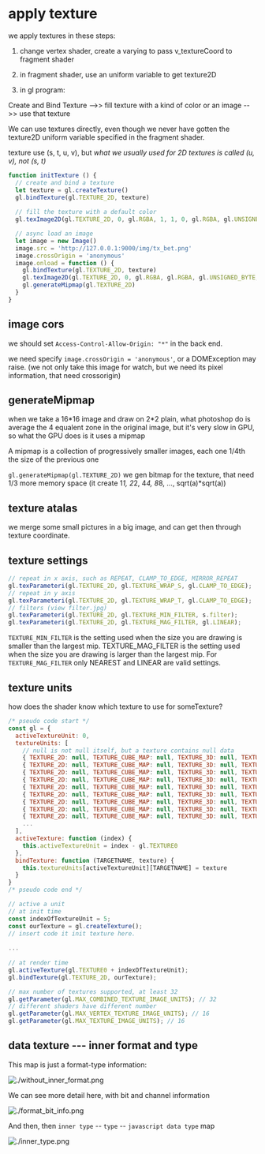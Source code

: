 # apply texture

we apply textures in these steps: 

1. change vertex shader, create a varying to pass v_textureCoord to fragment shader

2. in fragment shader, use an uniform variable to get texture2D

3. in gl program:

Create and Bind Texture -->> fill texture with a kind of color or an image -->> use that texture

We can use textures directly, even though we never have gotten the texture2D uniform variable specified in the fragment shader.

texture use (s, t, u, v), but *what we usually used for 2D textures is called (u, v), not (s, t)*

```javascript 
function initTexture () {
  // create and bind a texture
  let texture = gl.createTexture()
  gl.bindTexture(gl.TEXTURE_2D, texture)
  
  // fill the texture with a default color
  gl.texImage2D(gl.TEXTURE_2D, 0, gl.RGBA, 1, 1, 0, gl.RGBA, gl.UNSIGNED_BYTE, new Uint8Array([0, 0, 255, 255]))

  // async load an image
  let image = new Image()
  image.src = 'http://127.0.0.1:9000/img/tx_bet.png'
  image.crossOrigin = 'anonymous'
  image.onload = function () {
    gl.bindTexture(gl.TEXTURE_2D, texture)
    gl.texImage2D(gl.TEXTURE_2D, 0, gl.RGBA, gl.RGBA, gl.UNSIGNED_BYTE, image)
    gl.generateMipmap(gl.TEXTURE_2D)
  }
}
```

## image cors

we should set `Access-Control-Allow-Origin: "*"` in the back end.

we need specify `image.crossOrigin = 'anonymous'`, or a DOMException may raise.
(we not only take this image for watch, but we need its pixel information, that need crossorigin)

## generateMipmap

when we take a 16\*16 image and draw on 2\*2 plain, what photoshop do is average the 4 equalent zone in the original image, but it's very slow in GPU, so what the GPU does is it uses a mipmap

A mipmap is a collection of progressively smaller images, each one 1/4th the size of the previous one

`gl.generateMipmap(gl.TEXTURE_2D)` we gen bitmap for the texture, that need 1/3 more memory space (it create 1*1, 2*2, 4*4, 8*8, ..., sqrt(a)*sqrt(a))


## texture atalas

we merge some small pictures in a big image, and can get then through texture coordinate.

## texture settings

```javascript
// repeat in x axis, such as REPEAT, CLAMP_TO_EDGE, MIRROR_REPEAT
gl.texParameteri(gl.TEXTURE_2D, gl.TEXTURE_WRAP_S, gl.CLAMP_TO_EDGE);
// repeat in y axis
gl.texParameteri(gl.TEXTURE_2D, gl.TEXTURE_WRAP_T, gl.CLAMP_TO_EDGE);
// filters (view filter.jpg)
gl.texParameteri(gl.TEXTURE_2D, gl.TEXTURE_MIN_FILTER, s.filter);
gl.texParameteri(gl.TEXTURE_2D, gl.TEXTURE_MAG_FILTER, gl.LINEAR);
```

`TEXTURE_MIN_FILTER` is the setting used when the size you are drawing is smaller than the largest mip. TEXTURE_MAG_FILTER is the setting used when the size you are drawing is larger than the largest mip. For `TEXTURE_MAG_FILTER` only NEAREST and LINEAR are valid settings.

## texture units

how does the shader know which texture to use for someTexture?

```javascript
/* pseudo code start */
const gl = {
  activeTextureUnit: 0,
  textureUnits: [
    // null is not null itself, but a texture contains null data
    { TEXTURE_2D: null, TEXTURE_CUBE_MAP: null, TEXTURE_3D: null, TEXTURE_2D_ARRAY: null, },
    { TEXTURE_2D: null, TEXTURE_CUBE_MAP: null, TEXTURE_3D: null, TEXTURE_2D_ARRAY: null, },
    { TEXTURE_2D: null, TEXTURE_CUBE_MAP: null, TEXTURE_3D: null, TEXTURE_2D_ARRAY: null, },
    { TEXTURE_2D: null, TEXTURE_CUBE_MAP: null, TEXTURE_3D: null, TEXTURE_2D_ARRAY: null, },
    { TEXTURE_2D: null, TEXTURE_CUBE_MAP: null, TEXTURE_3D: null, TEXTURE_2D_ARRAY: null, },
    { TEXTURE_2D: null, TEXTURE_CUBE_MAP: null, TEXTURE_3D: null, TEXTURE_2D_ARRAY: null, },
    { TEXTURE_2D: null, TEXTURE_CUBE_MAP: null, TEXTURE_3D: null, TEXTURE_2D_ARRAY: null, },
    { TEXTURE_2D: null, TEXTURE_CUBE_MAP: null, TEXTURE_3D: null, TEXTURE_2D_ARRAY: null, },
    { TEXTURE_2D: null, TEXTURE_CUBE_MAP: null, TEXTURE_3D: null, TEXTURE_2D_ARRAY: null, },
    ...
  ],
  activeTexture: function (index) {
    this.activeTextureUnit = index - gl.TEXTURE0
  },
  bindTexture: function (TARGETNAME, texture) {
    this.textureUnits[activeTextureUnit][TARGETNAME] = texture
  }
}
/* pseudo code end */

// active a unit
// at init time
const indexOfTextureUnit = 5;
const ourTexture = gl.createTexture();
// insert code it init texture here.
 
...
 
// at render time
gl.activeTexture(gl.TEXTURE0 + indexOfTextureUnit);
gl.bindTexture(gl.TEXTURE_2D, ourTexture);

// max number of textures supported, at least 32
gl.getParameter(gl.MAX_COMBINED_TEXTURE_IMAGE_UNITS); // 32
// different shaders have different number
gl.getParameter(gl.MAX_VERTEX_TEXTURE_IMAGE_UNITS); // 16
gl.getParameter(gl.MAX_TEXTURE_IMAGE_UNITS); // 16
```

## data texture --- inner format and type

This map is just a format-type information:

![./without_inner_format.png](./without_inner_format.png)

We can see more detail here, with bit and channel information

![./format_bit_info.png](./format_bit_info.png)

And then, then `inner type` -- `type` -- `javascript data type` map

![./inner_type.png](./inner_type.png)
